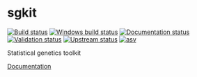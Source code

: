 # sgkit
[![Build status](https://github.com/pystatgen/sgkit/workflows/Build/badge.svg?branch=main)](https://github.com/pystatgen/sgkit/actions?query=workflow%3A%22Build%22+branch%3Amain)
[![Windows build status](https://github.com/pystatgen/sgkit/workflows/Windows/badge.svg?branch=main)](https://github.com/pystatgen/sgkit/actions?query=workflow%3A%22Windows%22+branch%3Amain)
[![Documentation status](https://github.com/pystatgen/sgkit/workflows/Docs/badge.svg?branch=main)](https://pystatgen.github.io/sgkit/)
[![Validation status](https://github.com/pystatgen/sgkit/workflows/Validation/badge.svg?branch=main)](https://github.com/pystatgen/sgkit/actions?query=workflow%3A%22Validation%22+branch%3Amain)
[![Upstream status](https://github.com/pystatgen/sgkit/workflows/Upstream/badge.svg?branch=main)](https://github.com/pystatgen/sgkit/actions?query=workflow%3A%22Upstream%22+branch%3Amain)
[![asv](http://img.shields.io/badge/Benchmarked%20by-asv-green.svg?style=flat)](https://pystatgen.github.io/sgkit-benchmarks-asv/)


Statistical genetics toolkit

[Documentation](https://pystatgen.github.io/sgkit/)
